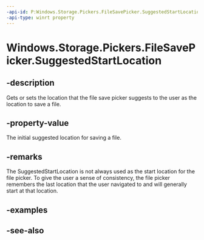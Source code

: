 ```yaml
---
-api-id: P:Windows.Storage.Pickers.FileSavePicker.SuggestedStartLocation
-api-type: winrt property
---
```


<!-- Property syntax
public Windows.Storage.Pickers.PickerLocationId SuggestedStartLocation { get;  set; }
-->

# Windows.Storage.Pickers.FileSavePicker.SuggestedStartLocation

## -description
Gets or sets the location that the file save picker suggests to the user as the location to save a file.


## -property-value
The initial suggested location for saving a file.

## -remarks
The SuggestedStartLocation is not always used as the start location for the file picker. To give the user a sense of consistency, the file picker remembers the last location that the user navigated to and will generally start at that location.

## -examples

## -see-also
